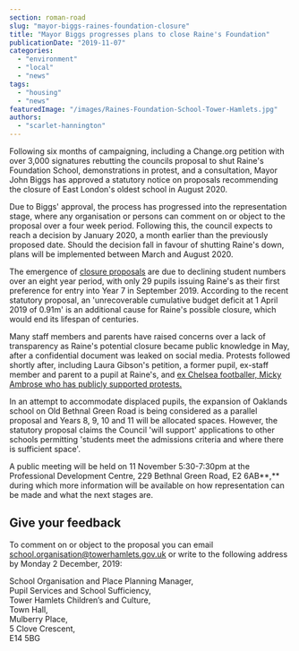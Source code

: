 ```yaml
---
section: roman-road
slug: "mayor-biggs-raines-foundation-closure"
title: "Mayor Biggs progresses plans to close Raine's Foundation"
publicationDate: "2019-11-07"
categories: 
  - "environment"
  - "local"
  - "news"
tags: 
  - "housing"
  - "news"
featuredImage: "/images/Raines-Foundation-School-Tower-Hamlets.jpg"
authors: 
  - "scarlet-hannington"
---
```


Following six months of campaigning, including a Change.org petition with over 3,000 signatures rebutting the councils proposal to shut Raine's Foundation School, demonstrations in protest, and a consultation, Mayor John Biggs has approved a statutory notice on proposals recommending the closure of East London's oldest school in August 2020.

Due to Biggs' approval, the process has progressed into the representation stage, where any organisation or persons can comment on or object to the proposal over a four week period. Following this, the council expects to reach a decision by January 2020, a month earlier than the previously proposed date. Should the decision fall in favour of shutting Raine's down, plans will be implemented between March and August 2020.

The emergence of [closure proposals](https://romanroadlondon.com/raines-foundation-school-consultations/) are due to declining student numbers over an eight year period, with only 29 pupils issuing Raine's as their first preference for entry into Year 7 in September 2019. According to the recent statutory proposal, an 'unrecoverable cumulative budget deficit at 1 April 2019 of 0.91m' is an additional cause for Raine's possible closure, which would end its lifespan of centuries.

Many staff members and parents have raised concerns over a lack of transparency as Raine's potential closure became public knowledge in May, after a confidential document was leaked on social media. Protests followed shortly after, including Laura Gibson's petition, a former pupil, ex-staff member and parent to a pupil at Raine's, and [ex Chelsea footballer, Micky Ambrose who has publicly supported protests.](https://www.eastlondonadvertiser.co.uk/news/politics/campaign-petition-to-save-raine-s-foundation-school-1-6048384)

In an attempt to accommodate displaced pupils, the expansion of Oaklands school on Old Bethnal Green Road is being considered as a parallel proposal and Years 8, 9, 10 and 11 will be allocated spaces. However, the statutory proposal claims the Council 'will support' applications to other schools permitting 'students meet the admissions criteria and where there is sufficient space'.

A public meeting will be held on 11 November 5:30-7:30pm at the Professional Development Centre, 229 Bethnal Green Road, E2 6AB**,** during which more information will be available on how representation can be made and what the next stages are.

## **Give your feedback**

To comment on or object to the proposal you can email [school.organisation@towerhamlets.gov.uk](mailto:school.organisation@towerhamlets.gov.uk) or write to the following address by Monday 2 December, 2019:

School Organisation and Place Planning Manager,  
Pupil Services and School Sufficiency,  
Tower Hamlets Children’s and Culture,  
Town Hall,  
Mulberry Place,  
5 Clove Crescent,  
E14 5BG

